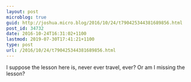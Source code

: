 ```yaml
---
layout: post
microblog: true
guid: http://joshua.micro.blog/2016/10/24/t790425344381689856.html
post_id: 34732
date: 2016-10-24T16:31:02+1100
lastmod: 2019-07-30T17:41:21+1100
type: post
url: /2016/10/24/t790425344381689856.html
---
```

I suppose the lesson here is, never ever travel, ever? Or am I missing the lesson?
